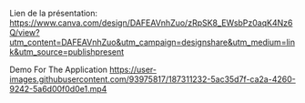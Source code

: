 Lien de la présentation:
https://www.canva.com/design/DAFEAVnhZuo/zRpSK8_EWsbPz0aqK4Nz6Q/view?utm_content=DAFEAVnhZuo&utm_campaign=designshare&utm_medium=link&utm_source=publishpresent

Demo For The Application
https://user-images.githubusercontent.com/93975817/187311232-5ac35d7f-ca2a-4260-9242-5a6d00f0d0e1.mp4

